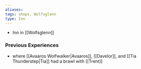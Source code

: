 ```yaml
---
aliases: 
tags: shops, Wolfsglenn
type: Inn
---
```


* Inn in [[Wolfsglenn]]


### Previous Experiences
* where [[Avaaros Wolfwalker|Avaaros]], [[Davelor]], and [[Tia Thunderstep|Tia]] had a brawl with [[Trent]]